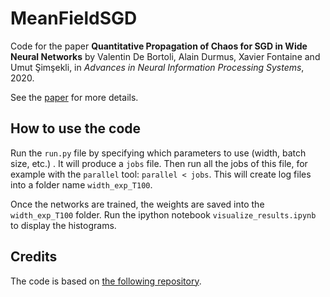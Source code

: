 # MeanFieldSGD

Code for the paper **Quantitative Propagation of Chaos for SGD in Wide Neural Networks** by Valentin De Bortoli, Alain Durmus, Xavier Fontaine and Umut Şimşekli, in *Advances in Neural Information Processing Systems*, 2020.

See the [paper](https://papers.nips.cc/paper/2020/hash/02e74f10e0327ad868d138f2b4fdd6f0-Abstract.html) for more details.

## How to use the code

Run the `run.py` file by specifying which parameters to use (width, batch size, etc.) . It will produce a `jobs` file. Then run all the jobs of this file, for example with the `parallel` tool: `parallel < jobs`. This will create log files into a folder name `width_exp_T100`.

Once the networks are trained, the weights are saved into the `width_exp_T100` folder. Run the ipython notebook `visualize_results.ipynb` to display the histograms.

## Credits

The code is based on [the following repository](https://github.com/umutsimsekli/sgd_tail_index).
